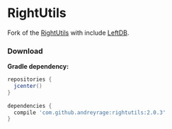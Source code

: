 RightUtils
==========
Fork of the [RightUtils](https://github.com/manfenixhome/RightUtils) with include [LeftDB](https://github.com/AndreyRage/LeftDB-android).

### Download
**Gradle dependency:**
``` groovy
repositories {
  jcenter()
}
    
dependencies {
  compile 'com.github.andreyrage:rightutils:2.0.3'
}
```
